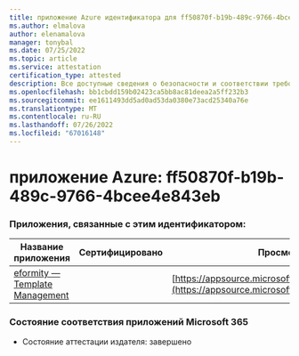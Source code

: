 ```yaml
---
title: приложение Azure идентификатора для ff50870f-b19b-489c-9766-4bcee4e843eb
ms.author: elmalova
author: elenamalova
manager: tonybal
ms.date: 07/25/2022
ms.topic: article
ms.service: attestation
certification_type: attested
description: Все доступные сведения о безопасности и соответствии требованиям для ff50870f-b19b-489c-9766-4bcee4e843eb.
ms.openlocfilehash: bb1cbdd159b02423ca5bb8ac81deea2a5ff232b3
ms.sourcegitcommit: ee1611493dd5ad0ad53da0380e73acd25340a76e
ms.translationtype: MT
ms.contentlocale: ru-RU
ms.lasthandoff: 07/26/2022
ms.locfileid: "67016148"
---
```

# <a name="azure-app-id-ff50870f-b19b-489c-9766-4bcee4e843eb"></a>приложение Azure: ff50870f-b19b-489c-9766-4bcee4e843eb


### <a name="apps-associated-with-this-id"></a>Приложения, связанные с этим идентификатором:
| **Название приложения** | **Сертифицировано** | **Просмотр в AppSource** |
|--------------|---------------|-----------------------|
| [eformity — Template Management](../forward/WA200003519.md) |  | [https://appsource.microsoft.com/product/office/WA200003519](https://appsource.microsoft.com/product/office/WA200003519) |

### <a name="microsoft-365-app-compliance-status"></a>Состояние соответствия приложений Microsoft 365
- Состояние аттестации издателя: завершено
